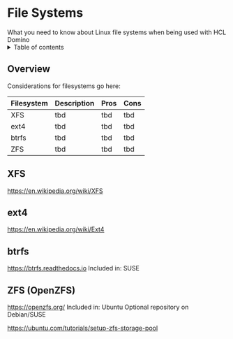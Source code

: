 <h1>File Systems</h1>
What you need to know about Linux file systems when being used with HCL Domino

<details close markdown="block">
  <summary>
    Table of contents
  </summary>
  {: .text-delta }
1. TOC
{:toc}
</details>

## Overview
Considerations for filesystems go here:

Filesystem | Description | Pros | Cons
--- | --- | --- | ---
XFS | tbd | tbd | tbd 
ext4 | tbd | tbd | tbd 
btrfs | tbd | tbd | tbd 
ZFS | tbd | tbd | tbd 

## XFS
https://en.wikipedia.org/wiki/XFS


## ext4
https://en.wikipedia.org/wiki/Ext4


## btrfs
https://btrfs.readthedocs.io
Included in: SUSE

## ZFS (OpenZFS)
https://openzfs.org/
Included in: Ubuntu
Optional repository on Debian/SUSE

https://ubuntu.com/tutorials/setup-zfs-storage-pool

